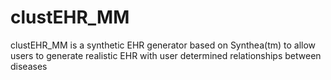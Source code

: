 # clustEHR_MM
clustEHR_MM is a synthetic EHR generator based on Synthea(tm) to allow users to generate realistic EHR with user determined relationships between diseases
